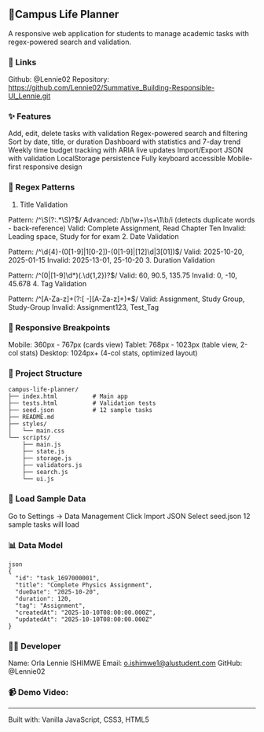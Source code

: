 ## 📔Campus Life Planner

A responsive web application for students to manage academic tasks with regex-powered search and validation.

### 🔗 Links

Github: @Lennie02
Repository: https://github.com/Lennie02/Summative_Building-Responsible-UI_Lennie.git

### ✨ Features

Add, edit, delete tasks with validation
Regex-powered search and filtering
Sort by date, title, or duration
Dashboard with statistics and 7-day trend
Weekly time budget tracking with ARIA live updates
Import/Export JSON with validation
LocalStorage persistence
Fully keyboard accessible
Mobile-first responsive design

### 🔐 Regex Patterns

1. Title Validation

Pattern: /^\S(?:.*\S)?$/
Advanced: /\b(\w+)\s+\1\b/i (detects duplicate words - back-reference)
Valid: Complete Assignment, Read Chapter Ten
Invalid:  Leading space, Study for for exam
2. Date Validation

Pattern: /^\d{4}-(0[1-9]|1[0-2])-(0[1-9]|[12]\d|3[01])$/
Valid: 2025-10-20, 2025-01-15
Invalid: 2025-13-01, 25-10-20
3. Duration Validation

Pattern: /^(0|[1-9]\d*)(\.\d{1,2})?$/
Valid: 60, 90.5, 135.75
Invalid: 0, -10, 45.678
4. Tag Validation

Pattern: /^[A-Za-z]+(?:[ -][A-Za-z]+)*$/
Valid: Assignment, Study Group, Study-Group
Invalid: Assignment123, Test_Tag

### 📱 Responsive Breakpoints

Mobile: 360px - 767px (cards view)
Tablet: 768px - 1023px (table view, 2-col stats)
Desktop: 1024px+ (4-col stats, optimized layout)

### 📁 Project Structure
~~~
campus-life-planner/
├── index.html          # Main app
├── tests.html          # Validation tests
├── seed.json           # 12 sample tasks
├── README.md
├── styles/
│   └── main.css
└── scripts/
    ├── main.js
    ├── state.js
    ├── storage.js
    ├── validators.js
    ├── search.js
    └── ui.js
~~~
### 💾 Load Sample Data

Go to Settings → Data Management
Click Import JSON
Select seed.json
12 sample tasks will load

### 📊 Data Model
~~~
json
{
  "id": "task_1697000001",
  "title": "Complete Physics Assignment",
  "dueDate": "2025-10-20",
  "duration": 120,
  "tag": "Assignment",
  "createdAt": "2025-10-10T08:00:00.000Z",
  "updatedAt": "2025-10-10T08:00:00.000Z"
}
~~~
### 👨‍💻 Developer

Name: Orla Lennie ISHIMWE
Email: o.ishimwe1@alustudent.com
GitHub: @Lennie02

### 📹 Demo Video:

--- 
Built with: Vanilla JavaScript, CSS3, HTML5 


